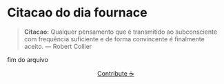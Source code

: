 # Citacao do dia fournace

> **Citacao:** Qualquer pensamento que é transmitido ao subconsciente com frequência suficiente e de forma convincente é finalmente aceito. — Robert Collier

fim do arquivo

<watermark-footer>
<p align="center">
  <a href="https://github.com/ruisuan/ruisuan/blob/main/contribute.md">Contribute ☕</a>
</p>
</watermark-footer>
